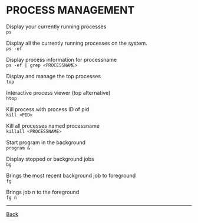 # PROCESS MANAGEMENT
Display your currently running processes  
`ps`

Display all the currently running processes on the system.  
`ps -ef`

Display process information for processname  
`ps -ef | grep <PROCESSNAME>`

Display and manage the top processes  
`top`

Interactive process viewer (top alternative)  
`htop`

Kill process with process ID of pid  
`kill <PID>`

Kill all processes named processname  
`killall <PROCESSNAME>`

Start program in the background  
`program &`

Display stopped or background jobs  
`bg`

Brings the most recent background job to foreground  
`fg`

Brings job n to the foreground  
`fg n`

---

[Back](../contents.md)